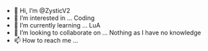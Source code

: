 - 👋 Hi, I’m @ZysticV2
- 👀 I’m interested in ... Coding
- 🌱 I’m currently learning ... LuA
- 💞️ I’m looking to collaborate on ... Nothing as I have no knowledge
- 📫 How to reach me ...

<!---
ZysticV2/ZysticV2 is a ✨ special ✨ repository because its `README.md` (this file) appears on your GitHub profile.
You can click the Preview link to take a look at your changes.
--->
